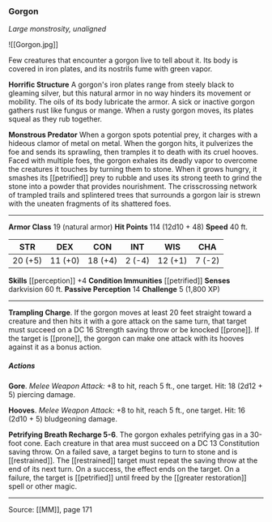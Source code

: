 ### Gorgon
_Large monstrosity, unaligned_

![[Gorgon.jpg]]

Few creatures that encounter a gorgon live to tell about it. Its body is covered in iron plates, and its nostrils fume with green vapor.

**Horrific Structure** A gorgon's iron plates range from steely black to gleaming silver, but this natural armor in no way hinders its movement or mobility. The oils of its body lubricate the armor. A sick or inactive gorgon gathers rust like fungus or mange. When a rusty gorgon moves, its plates squeal as they rub together.


**Monstrous Predator** When a gorgon spots potential prey, it charges with a hideous clamor of metal on metal. When the gorgon hits, it pulverizes the foe and sends its sprawling, then tramples it to death with its cruel hooves. Faced with multiple foes, the gorgon exhales its deadly vapor to overcome the creatures it touches by turning them to stone. When it grows hungry, it smashes its [[petrified]] prey to rubble and uses its strong teeth to grind the stone into a powder that provides nourishment. The crisscrossing network of trampled trails and splintered trees that surrounds a gorgon lair is strewn with the uneaten fragments of its shattered foes.






---

**Armor Class** 19 (natural armor)
**Hit Points** 114 (12d10 + 48)
**Speed** 40 ft.

| STR     | DEX     | CON     | INT     | WIS     | CHA     |
|---------|---------|---------|---------|---------|---------|
| 20 (+5) | 11 (+0) | 18 (+4) | 2 (-4) | 12 (+1) | 7 (-2) |

**Skills** [[perception]] +4
**Condition Immunities** [[petrified]]
**Senses** darkvision 60 ft.
**Passive Perception** 14
**Challenge** 5 (1,800 XP)

---

**Trampling Charge**. If the gorgon moves at least 20 feet straight toward a creature and then hits it with a gore attack on the same turn, that target must succeed on a DC 16 Strength saving throw or be knocked [[prone]]. If the target is [[prone]], the gorgon can make one attack with its hooves against it as a bonus action.

##### Actions
**Gore**. _Melee Weapon Attack:_ +8 to hit, reach 5 ft., one target. Hit: 18 (2d12 + 5) piercing damage.

**Hooves**. _Melee Weapon Attack:_ +8 to hit, reach 5 ft., one target. Hit: 16 (2d10 + 5) bludgeoning damage.

**Petrifying Breath Recharge 5-6**. The gorgon exhales petrifying gas in a 30-foot cone. Each creature in that area must succeed on a DC 13 Constitution saving throw. On a failed save, a target begins to turn to stone and is [[restrained]]. The [[restrained]] target must repeat the saving throw at the end of its next turn. On a success, the effect ends on the target. On a failure, the target is [[petrified]] until freed by the  [[greater restoration]] spell or other magic.


---

Source: [[MM]], page 171